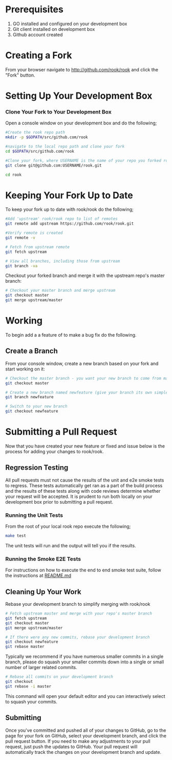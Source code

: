 # Prerequisites
1. GO installed and configured on your development box
2. Git client installed on development box
3. Github account created

# Creating a Fork

From your browser navigate to <a href="https://github.com/rook/rook">http://github.com/rook/rook</a> and click the "Fork" button. 

# Setting Up Your Development Box

### Clone Your Fork to Your Development Box

Open a console window on your development box and do the following;
```bash
#Create the rook repo path
mkdir -p $GOPATH/src/github.com/rook

#navigate to the local repo path and clone your fork
cd $GOPATH/src/github.com/rook

#Clone your fork, where USERNAME is the name of your repo you forked rook too
git clone git@github.com:USERNAME/rook.git

cd rook
```

# Keeping Your Fork Up to Date
To keep your fork up to date with rook/rook do the following;

```bash
#Add 'upstream' rook/rook repo to list of remotes
git remote add upstream https://github.com/rook/rook.git

#Verify remote is created
git remote -v

# Fetch from upstream remote
git fetch upstream

# View all branches, including those from upstream
git branch -va
```

Checkout your forked branch and merge it with the upstream repo's master branch:

```bash
# Checkout your master branch and merge upstream
git checkout master
git merge upstream/master
```

# Working
To begin add a a feature of to make a bug fix do the following.

## Create a Branch

From your console window, create a new branch based on your fork and start working on it:
```bash
# Checkout the master branch - you want your new branch to come from master
git checkout master

# Create a new branch named newfeature (give your branch its own simple informative name), no numbers please
git branch newfeature

# Switch to your new branch
git checkout newfeature
```

# Submitting a Pull Request
Now that you have created your new feature or fixed and issue below is the process for adding your changes to 
rook/rook.

## Regression Testing
All pull requests must not cause the results of the unit and e2e smoke tests to regress. These tests automatically
get ran as a part of the build process and the results of these tests along with code reviews determine whether
your request will be accepted. It is prudent to run both locally on your development box prior to submitting a pull request.

### Running the Unit Tests
From the root of your local rook repo execute the following;
```bash
make test
```
The unit tests will run and the output will tell you if the results.


### Running the Smoke E2E Tests
For instructions on how to execute the end to end smoke test suite, 
follow the instructions at 
<a href="https://github.com/rook/rook/blob/master/e2e/README.md">README.md</a>

## Cleaning Up Your Work
Rebase your development branch to simplify merging with rook/rook
```bash
# Fetch upstream master and merge with your repo's master branch
git fetch upstream
git checkout master
git merge upstream/master

# If there were any new commits, rebase your development branch
git checkout newfeature
git rebase master
```

Typically we recommend if you have numerous smaller commits in a single branch, please do
squash your smaller commits down into a single or small number of larger related commits.
```bash
# Rebase all commits on your development branch
git checkout 
git rebase -i master
```
This command will open your default editor and you can interactively select to squash your commits.

## Submitting
Once you've committed and pushed all of your changes to GitHub, 
go to the page for your fork on GitHub, select your development branch, 
and click the pull request button. If you need to make any adjustments to 
your pull request, just push the updates to GitHub. Your pull 
request will automatically track the changes on your development branch and update.
